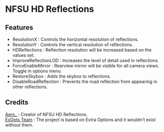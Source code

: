 # NFSU HD Reflections

## Features
- ResolutionX : Controls the horizontal resolution of reflections.  
- ResolutionY : Controls the vertical resolution of reflections.  
- HDReflections : Reflection resolution will be increased based on the values set.  
- ImproveReflectionLOD : Increases the level of detail used in reflections.  
- ForceEnableMirror : Rearview mirror will be visible for all camera views. Toggle in options menu.
- RestoreSkybox : Adds the skybox to reflections.
- DisableRoadReflection : Prevents the road reflection from appearing in other reflections.  

## Credits
[Aero_](https://github.com/AeroWidescreen) : Creator of NFSU HD Reflections.  
[ExOpts Team](https://github.com/ExOptsTeam/) : The project is based on Extra Options and it wouldn't exist without them.